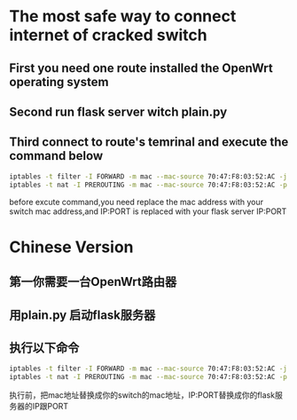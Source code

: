 # The most safe way to connect internet of cracked switch

## First you need one route installed the OpenWrt operating system

## Second run flask server witch plain.py

## Third connect to route's temrinal and execute the command below

```bash
iptables -t filter -I FORWARD -m mac --mac-source 70:47:F8:03:52:AC -j REJECT
iptables -t nat -I PREROUTING -m mac --mac-source 70:47:F8:03:52:AC -p tcp --dport 80 -j DNAT --to-destination IP:PORT
```

before excute command,you need replace the mac address with your switch mac address,and IP:PORT is replaced with your flask server IP:PORT


# Chinese Version

## 第一你需要一台OpenWrt路由器

## 用plain.py 启动flask服务器

## 执行以下命令

```bash
iptables -t filter -I FORWARD -m mac --mac-source 70:47:F8:03:52:AC -j REJECT
iptables -t nat -I PREROUTING -m mac --mac-source 70:47:F8:03:52:AC -p tcp --dport 80 -j DNAT --to-destination IP:PORT
```
执行前，把mac地址替换成你的switch的mac地址，IP:PORT替换成你的flask服务器的IP跟PORT




